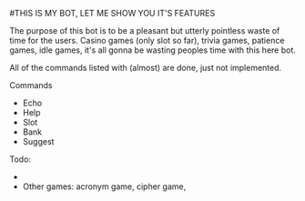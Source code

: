 #THIS IS MY BOT, LET ME SHOW YOU IT'S FEATURES

The purpose of this bot is to be a pleasant but utterly pointless waste of time for the users. Casino games (only slot so far), trivia games, patience games, idle games, it's all gonna be wasting peoples time with this here bot.

All of the commands listed with (almost) are done, just not implemented. 


Commands

* Echo
* Help
* Slot
* Bank
* Suggest


Todo:

* 
* Other games: acronym game, cipher game, 